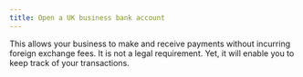 ```yaml
---
title: Open a UK business bank account
---
```

This allows your business to make and receive payments without incurring foreign exchange fees. It is not a legal requirement. Yet, it will enable you to keep track of your transactions.
